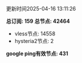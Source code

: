 更新时间2025-04-16 13:11:26

**总订阅: 159**
**总节点: 42464**
- vless节点: 14558
- hysteria2节点: 2

**google ping有效节点: 431**

